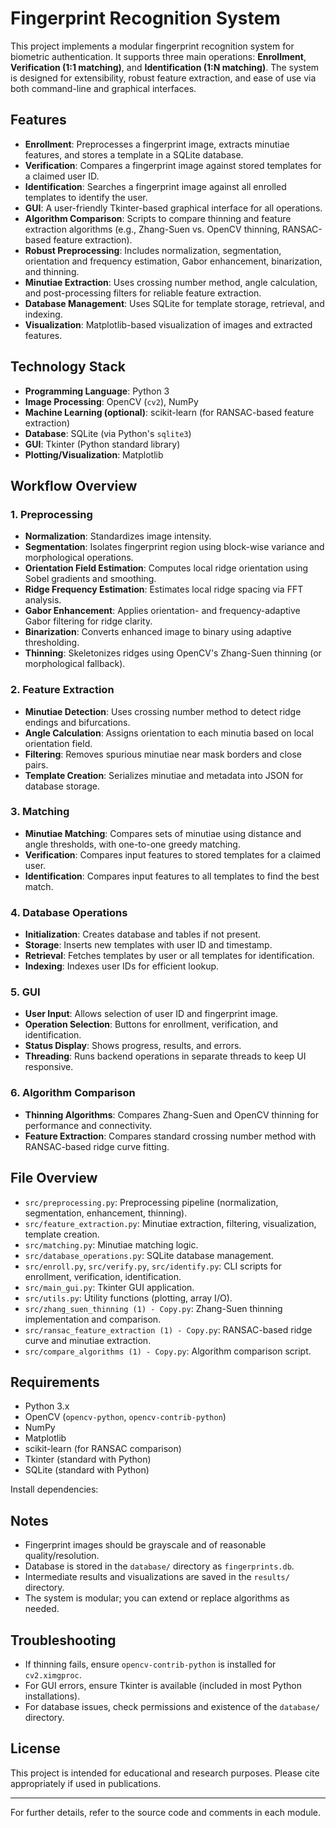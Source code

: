 # Fingerprint Recognition System

This project implements a modular fingerprint recognition system for biometric authentication. It supports three main operations: **Enrollment**, **Verification (1:1 matching)**, and **Identification (1:N matching)**. The system is designed for extensibility, robust feature extraction, and ease of use via both command-line and graphical interfaces.

## Features

- **Enrollment**: Preprocesses a fingerprint image, extracts minutiae features, and stores a template in a SQLite database.
- **Verification**: Compares a fingerprint image against stored templates for a claimed user ID.
- **Identification**: Searches a fingerprint image against all enrolled templates to identify the user.
- **GUI**: A user-friendly Tkinter-based graphical interface for all operations.
- **Algorithm Comparison**: Scripts to compare thinning and feature extraction algorithms (e.g., Zhang-Suen vs. OpenCV thinning, RANSAC-based feature extraction).
- **Robust Preprocessing**: Includes normalization, segmentation, orientation and frequency estimation, Gabor enhancement, binarization, and thinning.
- **Minutiae Extraction**: Uses crossing number method, angle calculation, and post-processing filters for reliable feature extraction.
- **Database Management**: Uses SQLite for template storage, retrieval, and indexing.
- **Visualization**: Matplotlib-based visualization of images and extracted features.

## Technology Stack

- **Programming Language**: Python 3
- **Image Processing**: OpenCV (`cv2`), NumPy
- **Machine Learning (optional)**: scikit-learn (for RANSAC-based feature extraction)
- **Database**: SQLite (via Python's `sqlite3`)
- **GUI**: Tkinter (Python standard library)
- **Plotting/Visualization**: Matplotlib

## Workflow Overview

### 1. Preprocessing

- **Normalization**: Standardizes image intensity.
- **Segmentation**: Isolates fingerprint region using block-wise variance and morphological operations.
- **Orientation Field Estimation**: Computes local ridge orientation using Sobel gradients and smoothing.
- **Ridge Frequency Estimation**: Estimates local ridge spacing via FFT analysis.
- **Gabor Enhancement**: Applies orientation- and frequency-adaptive Gabor filtering for ridge clarity.
- **Binarization**: Converts enhanced image to binary using adaptive thresholding.
- **Thinning**: Skeletonizes ridges using OpenCV's Zhang-Suen thinning (or morphological fallback).

### 2. Feature Extraction

- **Minutiae Detection**: Uses crossing number method to detect ridge endings and bifurcations.
- **Angle Calculation**: Assigns orientation to each minutia based on local orientation field.
- **Filtering**: Removes spurious minutiae near mask borders and close pairs.
- **Template Creation**: Serializes minutiae and metadata into JSON for database storage.

### 3. Matching

- **Minutiae Matching**: Compares sets of minutiae using distance and angle thresholds, with one-to-one greedy matching.
- **Verification**: Compares input features to stored templates for a claimed user.
- **Identification**: Compares input features to all templates to find the best match.

### 4. Database Operations

- **Initialization**: Creates database and tables if not present.
- **Storage**: Inserts new templates with user ID and timestamp.
- **Retrieval**: Fetches templates by user or all templates for identification.
- **Indexing**: Indexes user IDs for efficient lookup.

### 5. GUI

- **User Input**: Allows selection of user ID and fingerprint image.
- **Operation Selection**: Buttons for enrollment, verification, and identification.
- **Status Display**: Shows progress, results, and errors.
- **Threading**: Runs backend operations in separate threads to keep UI responsive.

### 6. Algorithm Comparison

- **Thinning Algorithms**: Compares Zhang-Suen and OpenCV thinning for performance and connectivity.
- **Feature Extraction**: Compares standard crossing number method with RANSAC-based ridge curve fitting.



## File Overview

- `src/preprocessing.py`: Preprocessing pipeline (normalization, segmentation, enhancement, thinning).
- `src/feature_extraction.py`: Minutiae extraction, filtering, visualization, template creation.
- `src/matching.py`: Minutiae matching logic.
- `src/database_operations.py`: SQLite database management.
- `src/enroll.py`, `src/verify.py`, `src/identify.py`: CLI scripts for enrollment, verification, identification.
- `src/main_gui.py`: Tkinter GUI application.
- `src/utils.py`: Utility functions (plotting, array I/O).
- `src/zhang_suen_thinning (1) - Copy.py`: Zhang-Suen thinning implementation and comparison.
- `src/ransac_feature_extraction (1) - Copy.py`: RANSAC-based ridge curve and minutiae extraction.
- `src/compare_algorithms (1) - Copy.py`: Algorithm comparison script.

## Requirements

- Python 3.x
- OpenCV (`opencv-python`, `opencv-contrib-python`)
- NumPy
- Matplotlib
- scikit-learn (for RANSAC comparison)
- Tkinter (standard with Python)
- SQLite (standard with Python)

Install dependencies:
## Notes

- Fingerprint images should be grayscale and of reasonable quality/resolution.
- Database is stored in the `database/` directory as `fingerprints.db`.
- Intermediate results and visualizations are saved in the `results/` directory.
- The system is modular; you can extend or replace algorithms as needed.

## Troubleshooting

- If thinning fails, ensure `opencv-contrib-python` is installed for `cv2.ximgproc`.
- For GUI errors, ensure Tkinter is available (included in most Python installations).
- For database issues, check permissions and existence of the `database/` directory.

## License

This project is intended for educational and research purposes. Please cite appropriately if used in publications.

---

For further details, refer to the source code and comments in each module.